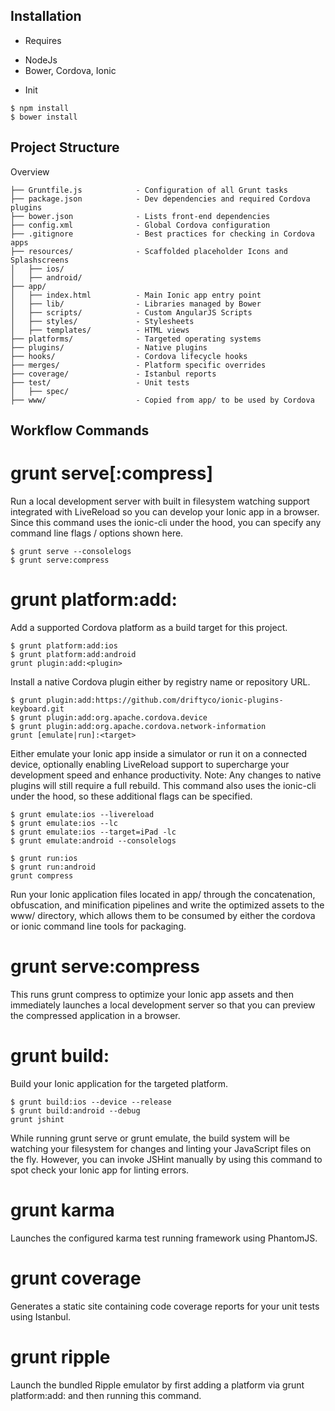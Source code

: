 ## Installation

* Requires
- NodeJs
- Bower, Cordova, Ionic

* Init
```
$ npm install
$ bower install
```


## Project Structure

Overview
```
├── Gruntfile.js            - Configuration of all Grunt tasks
├── package.json            - Dev dependencies and required Cordova plugins
├── bower.json              - Lists front-end dependencies
├── config.xml              - Global Cordova configuration
├── .gitignore              - Best practices for checking in Cordova apps
├── resources/              - Scaffolded placeholder Icons and Splashscreens
│   ├── ios/
│   ├── android/
├── app/
│   ├── index.html          - Main Ionic app entry point
│   ├── lib/                - Libraries managed by Bower
│   ├── scripts/            - Custom AngularJS Scripts
│   ├── styles/             - Stylesheets
│   ├── templates/          - HTML views
├── platforms/              - Targeted operating systems
├── plugins/                - Native plugins
├── hooks/                  - Cordova lifecycle hooks
├── merges/                 - Platform specific overrides
├── coverage/               - Istanbul reports
├── test/                   - Unit tests
│   ├── spec/
├── www/                    - Copied from app/ to be used by Cordova
```
## Workflow Commands

# grunt serve[:compress]

Run a local development server with built in filesystem watching support integrated with LiveReload so you can develop your Ionic app in a browser. Since this command uses the ionic-cli under the hood, you can specify any command line flags / options shown here.
```
$ grunt serve --consolelogs
$ grunt serve:compress
```
# grunt platform:add:<platform>

Add a supported Cordova platform as a build target for this project.
```
$ grunt platform:add:ios
$ grunt platform:add:android
grunt plugin:add:<plugin>
```
Install a native Cordova plugin either by registry name or repository URL.
```
$ grunt plugin:add:https://github.com/driftyco/ionic-plugins-keyboard.git
$ grunt plugin:add:org.apache.cordova.device
$ grunt plugin:add:org.apache.cordova.network-information
grunt [emulate|run]:<target>
```
Either emulate your Ionic app inside a simulator or run it on a connected device, optionally enabling LiveReload support to supercharge your development speed and enhance productivity. Note: Any changes to native plugins will still require a full rebuild. This command also uses the ionic-cli under the hood, so these additional flags can be specified.
```
$ grunt emulate:ios --livereload
$ grunt emulate:ios --lc
$ grunt emulate:ios --target=iPad -lc
$ grunt emulate:android --consolelogs

$ grunt run:ios
$ grunt run:android
grunt compress
```
Run your Ionic application files located in app/ through the concatenation, obfuscation, and minification pipelines and write the optimized assets to the www/ directory, which allows them to be consumed by either the cordova or ionic command line tools for packaging.

# grunt serve:compress

This runs grunt compress to optimize your Ionic app assets and then immediately launches a local development server so that you can preview the compressed application in a browser.

# grunt build:<platform>

Build your Ionic application for the targeted platform.
```
$ grunt build:ios --device --release
$ grunt build:android --debug
grunt jshint
```
While running grunt serve or grunt emulate, the build system will be watching your filesystem for changes and linting your JavaScript files on the fly. However, you can invoke JSHint manually by using this command to spot check your Ionic app for linting errors.

# grunt karma

Launches the configured karma test running framework using PhantomJS.

# grunt coverage

Generates a static site containing code coverage reports for your unit tests using Istanbul.

# grunt ripple

Launch the bundled Ripple emulator by first adding a platform via grunt platform:add:<platform> and then running this command.

